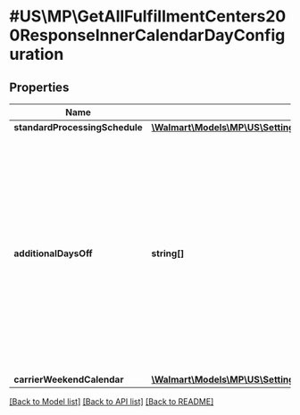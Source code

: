 # #US\MP\GetAllFulfillmentCenters200ResponseInnerCalendarDayConfiguration

## Properties

Name | Type | Description | Notes
------------ | ------------- | ------------- | -------------
**standardProcessingSchedule** | [**\Walmart\Models\MP\US\Settings\GetAllFulfillmentCenters200ResponseInnerCalendarDayConfigurationStandardProcessingSchedule**](GetAllFulfillmentCenters200ResponseInnerCalendarDayConfigurationStandardProcessingSchedule.md) |  | [optional]
**additionalDaysOff** | **string[]** | List of additional days on which the fulfillment center is closed. If there are no additional off days, then this list will be empty. Format for Date is ISO 8601. For example: '2021-07-16'(yyyy-MM-dd) | [optional]
**carrierWeekendCalendar** | [**\Walmart\Models\MP\US\Settings\GetAllFulfillmentCenters200ResponseInnerCalendarDayConfigurationCarrierWeekendCalendar**](GetAllFulfillmentCenters200ResponseInnerCalendarDayConfigurationCarrierWeekendCalendar.md) |  | [optional]


[[Back to Model list]](../) [[Back to API list]](../../Api/US/MP) [[Back to README]](../../README.md)
